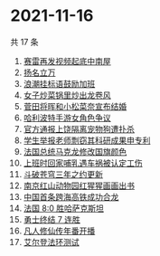 # 2021-11-16

共 17 条

<!-- BEGIN -->
<!-- 最后更新时间 Tue Nov 16 2021 08:45:34 GMT+0800 (China Standard Time) -->

1. [赛雷再发视频起底中南屋](https://www.zhihu.com/search?q=中南屋)
1. [扬名立万](https://www.zhihu.com/search?q=扬名立万)
1. [浪潮挂标语鼓励加班](https://www.zhihu.com/search?q=浪潮集团)
1. [女子炒菜锅里炒出龙卷风](https://www.zhihu.com/search?q=炒菜锅里炒出龙卷风)
1. [菅田将晖和小松菜奈宣布结婚](https://www.zhihu.com/search?q=菅田将晖)
1. [哈利波特手游女角色争议](https://www.zhihu.com/search?q=哈利波特魔法觉醒)
1. [官方通报上饶隔离宠物狗遭扑杀](https://www.zhihu.com/search?q=隔离宠物狗遭扑杀)
1. [学生举报老师剽窃其科研成果申专利](https://www.zhihu.com/search?q=老师剽窃学生科研成果)
1. [法国总统马克龙修改国旗颜色](https://www.zhihu.com/search?q=马克龙)
1. [上班时回家哺乳遇车祸被认定工伤](https://www.zhihu.com/search?q=工伤认定)
1. [斗破苍穹三年之约更新](https://www.zhihu.com/search?q=斗破苍穹三年之约)
1. [南京红山动物园红猩猩画画出书](https://www.zhihu.com/search?q=红猩猩画画出书)
1. [中国首条跨海高铁成功合龙](https://www.zhihu.com/search?q=跨海高铁)
1. [法国 8:0 胜哈萨克斯坦](https://www.zhihu.com/search?q=法国进军世界杯)
1. [勇士终结 7 连胜](https://www.zhihu.com/search?q=勇士)
1. [凡人修仙传年番开播](https://www.zhihu.com/search?q=凡人修仙传)
1. [艾尔登法环测试](https://www.zhihu.com/search?q=艾尔登法环)

<!-- END -->
